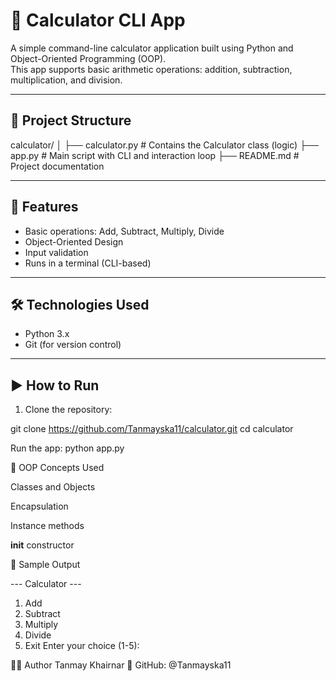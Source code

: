 

# 🧮 Calculator CLI App

A simple command-line calculator application built using Python and Object-Oriented Programming (OOP).  
This app supports basic arithmetic operations: addition, subtraction, multiplication, and division.

---

## 📁 Project Structure

calculator/
│
├── calculator.py # Contains the Calculator class (logic)
├── app.py # Main script with CLI and interaction loop
├── README.md # Project documentation



---

## 🚀 Features

- Basic operations: Add, Subtract, Multiply, Divide
- Object-Oriented Design
- Input validation
- Runs in a terminal (CLI-based)

---

## 🛠️ Technologies Used

- Python 3.x
- Git (for version control)

---

## ▶️ How to Run

1. Clone the repository:


git clone https://github.com/Tanmayska11/calculator.git
cd calculator

Run the app:
python app.py


🧠 OOP Concepts Used

Classes and Objects

Encapsulation

Instance methods

__init__ constructor

📌 Sample Output

--- Calculator ---
1. Add
2. Subtract
3. Multiply
4. Divide
5. Exit
Enter your choice (1-5):


🙋‍♂️ Author
Tanmay Khairnar
📍 GitHub: @Tanmayska11
